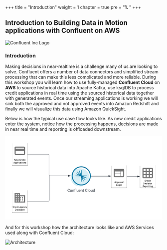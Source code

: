 +++
title = "Introduction"
weight = 1
chapter = true
pre = "<b>1. </b>"
+++

## Introduction to Building Data in Motion applications with Confluent on AWS

![Confluent Inc Logo](../../static/images/intro/Confluent-logo.png)
### Introduction

Making decisions in near-realtime is a challenge many of us are looking to solve.  Confluent offers a number of data connectors and simplified stream processing that can make this less complicated and more reliable.  During this workshop you will learn how to use fully-managed **Confluent Cloud** on **AWS** to source historical data into Apache Kafka, use ksqlDB to process credit applications in real time using the sourced historical data together with generated events.  Once our streaming applications is working we will sink both the approved and not approved events into Amazon Redshift and finally we will visualize this data using Amazon QuickSight.



Below is how the typical use case flow looks like. As new credit applications enter the system, notice how the processing happens, decisions are made in near real time and reporting is offloaded downstream.

![Architecture](../../static/images/intro/GenericFlow.png)

And for this workshop how the architecture looks like and AWS Services used along with Confluent Cloud:

![Architecture](../../static/images/intro/Arch.png)
